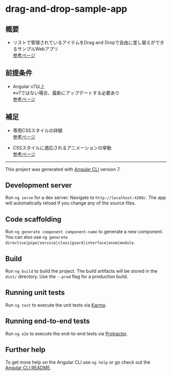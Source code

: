 # drag-and-drop-sample-app
## 概要　
- リストで管理されているアイテムをDrag and Dropで自由に差し替えができるサンプルWebアプリ<br>
[参考ページ](https://material.angular.io/cdk/drag-drop/overview)

## 前提条件
- Angular v7以上<br>
※v7ではない場合、最新にアップデートする必要あり<br>
[参考ページ](https://blog.yuhiisk.com/archive/2018/05/04/update-angular-to-v6.html)

## 補足
- 専用CSSスタイルの詳細<br>
[参考ページ](https://lacolaco.hatenablog.com/entry/2018/08/29/232916)


- CSSスタイルに適応されるアニメーションの挙動<br>
[参考ページ](https://grokonez.com/frontend/angular/angular-7/angular-7-drag-and-drop-example-angular-material-cdk)


<hr>

This project was generated with [Angular CLI](https://github.com/angular/angular-cli) version 7.

## Development server

Run `ng serve` for a dev server. Navigate to `http://localhost:4200/`. The app will automatically reload if you change any of the source files.

## Code scaffolding

Run `ng generate component component-name` to generate a new component. You can also use `ng generate directive|pipe|service|class|guard|interface|enum|module`.

## Build

Run `ng build` to build the project. The build artifacts will be stored in the `dist/` directory. Use the `--prod` flag for a production build.

## Running unit tests

Run `ng test` to execute the unit tests via [Karma](https://karma-runner.github.io).

## Running end-to-end tests

Run `ng e2e` to execute the end-to-end tests via [Protractor](http://www.protractortest.org/).

## Further help

To get more help on the Angular CLI use `ng help` or go check out the [Angular CLI README](https://github.com/angular/angular-cli/blob/master/README.md).
